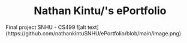 <h1 align="center">
Nathan Kintu/'s ePortfolio
</h1>
Final project SNHU - CS499 
![alt text](https://github.com/nathankintuSNHU/ePortfolio/blob/main/image.png)
